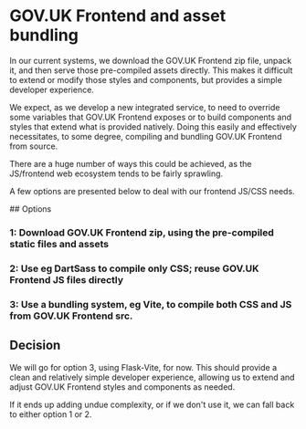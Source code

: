 # GOV.UK Frontend and asset bundling

In our current systems, we download the GOV.UK Frontend zip file, unpack it, and then serve those pre-compiled assets directly. This makes it difficult to extend or modify those styles and components, but provides a simple developer experience.

We expect, as we develop a new integrated service, to need to override some variables that GOV.UK Frontend exposes or to build components and styles that extend what is provided natively. Doing this easily and effectively necessitates, to some degree, compiling and bundling GOV.UK Frontend from source.

There are a huge number of ways this could be achieved, as the JS/frontend web ecosystem tends to be fairly sprawling.

A few options are presented below to deal with our frontend JS/CSS needs.

## Options

### 1: Download GOV.UK Frontend zip, using the pre-compiled static files and assets

### 2: Use eg DartSass to compile only CSS; reuse GOV.UK Frontend JS files directly

### 3: Use a bundling system, eg Vite, to compile both CSS and JS from GOV.UK Frontend src.

## Decision

We will go for option 3, using Flask-Vite, for now. This should provide a clean and relatively simple developer experience, allowing us to extend and adjust GOV.UK Frontend styles and components as needed.

If it ends up adding undue complexity, or if we don't use it, we can fall back to either option 1 or 2.

